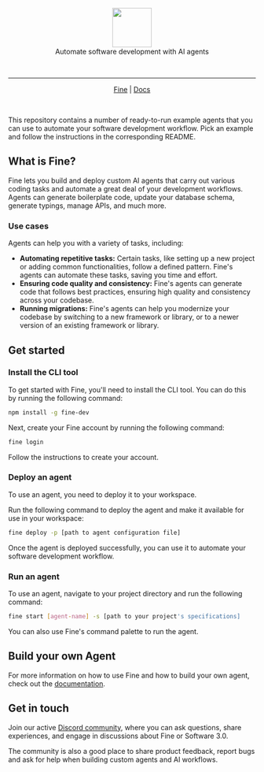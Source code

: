 <p align=center>
    <a href="https://www.fine.dev/">
  <img height="80px" src="https://uploads-ssl.webflow.com/6290be8d112ee934eeb6aaf2/64745d685739d23f87bf7ec1_android-chrome-256x256.png"/>
  </a>
  <br>
  Automate software development with AI agents
</p>
<br>

------

<p align="center">
  <a href="https://www.fine.dev/">Fine</a> | <a href="https://docs.fine.dev/">Docs</a>
</p>

<br>

This repository contains a number of ready-to-run example agents that you can use to automate your software development workflow.
Pick an example and follow the instructions in the corresponding README.

## What is Fine?
Fine lets you build and deploy custom AI agents that carry out various coding tasks and automate a great deal of your development workflows. Agents can generate boilerplate code, update your database schema, generate typings, manage APIs, and much more.

### Use cases

Agents can help you with a variety of tasks, including:

- **Automating repetitive tasks:** Certain tasks, like setting up a new project or adding common functionalities, follow a defined pattern. Fine's agents can automate these tasks, saving you time and effort.
- **Ensuring code quality and consistency:** Fine's agents can generate code that follows best practices, ensuring high quality and consistency across your codebase.
- **Running migrations:** Fine's agents can help you modernize your codebase by switching to a new framework or library, or to a newer version of an existing framework or library.


## Get started

### Install the CLI tool
To get started with Fine, you'll need to install the CLI tool. You can do this by running the following command:

```sh
npm install -g fine-dev
```

Next, create your Fine account by running the following command:

```sh
fine login
```

Follow the instructions to create your account.

### Deploy an agent
To use an agent, you need to deploy it to your workspace. 

Run the following command to deploy the agent and make it available for use in your workspace:

```sh
fine deploy -p [path to agent configuration file]
```

Once the agent is deployed successfully, you can use it to automate your software development workflow.

### Run an agent

To use an agent, navigate to your project directory and run the following command:

```sh
fine start [agent-name] -s [path to your project's specifications]
```

You can also use Fine's command palette to run the agent.


## Build your own Agent
For more information on how to use Fine and how to build your own agent, check out the [documentation](https://docs.fine.dev/).


## Get in touch

Join our active [Discord community](https://discord.gg/nxW8sA5yqe), where you can ask questions, share experiences, and engage in discussions about Fine or Software 3.0.

The community is also a good place to share product feedback, report bugs and ask for help when building custom agents and AI workflows.
